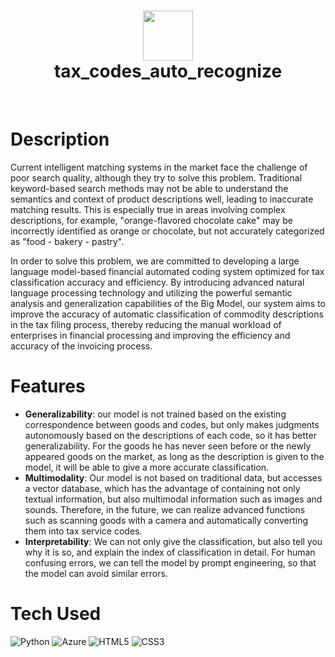 <div align="center">
      <h1> <img src="https://imgse.com/i/pFgfHRx" width="80px"><br/>tax_codes_auto_recognize</h1>
     </div>
<p align="center"> <a href="jxtse.github.io" target="_blank"><img alt="" src="https://img.shields.io/badge/Website-EA4C89?style=normal&logo=dribbble&logoColor=white" style="vertical-align:center" /></a> <a href="}" target="_blank"><img alt="" src="https://img.shields.io/badge/LinkedIn-0077B5?style=normal&logo=linkedin&logoColor=white" style="vertical-align:center" /></a> </p>

# Description
Current intelligent matching systems in the market face the challenge of poor search quality, although they try to solve this problem. Traditional keyword-based search methods may not be able to understand the semantics and context of product descriptions well, leading to inaccurate matching results. This is especially true in areas involving complex descriptions, for example, "orange-flavored chocolate cake" may be incorrectly identified as orange or chocolate, but not accurately categorized as "food - bakery - pastry". 

In order to solve this problem, we are committed to developing a large language model-based financial automated coding system optimized for tax classification accuracy and efficiency. By introducing advanced natural language processing technology and utilizing the powerful semantic analysis and generalization capabilities of the Big Model, our system aims to improve the accuracy of automatic classification of commodity descriptions in the tax filing process, thereby reducing the manual workload of enterprises in financial processing and improving the efficiency and accuracy of the invoicing process.

# Features
- **Generalizability**: our model is not trained based on the existing correspondence between goods and codes, but only makes judgments autonomously based on the descriptions of each code, so it has better generalizability. For the goods he has never seen before or the newly appeared goods on the market, as long as the description is given to the model, it will be able to give a more accurate classification.
- **Multimodality**: Our model is not based on traditional data, but accesses a vector database, which has the advantage of containing not only textual information, but also multimodal information such as images and sounds. Therefore, in the future, we can realize advanced functions such as scanning goods with a camera and automatically converting them into tax service codes.
- **Interpretability**: We can not only give the classification, but also tell you why it is so, and explain the index of classification in detail. For human confusing errors, we can tell the model by prompt engineering, so that the model can avoid similar errors.

# Tech Used
 ![Python](https://img.shields.io/badge/python-3670A0?style=for-the-badge&logo=python&logoColor=ffdd54) ![Azure](https://img.shields.io/badge/azure-%230072C6.svg?style=for-the-badge&logo=azure-devops&logoColor=white) ![HTML5](https://img.shields.io/badge/html5-%23E34F26.svg?style=for-the-badge&logo=html5&logoColor=white) ![CSS3](https://img.shields.io/badge/css3-%231572B6.svg?style=for-the-badge&logo=css3&logoColor=white)
      

      
<!-- </> with 💛 by readMD (https://readmd.itsvg.in) -->
    
